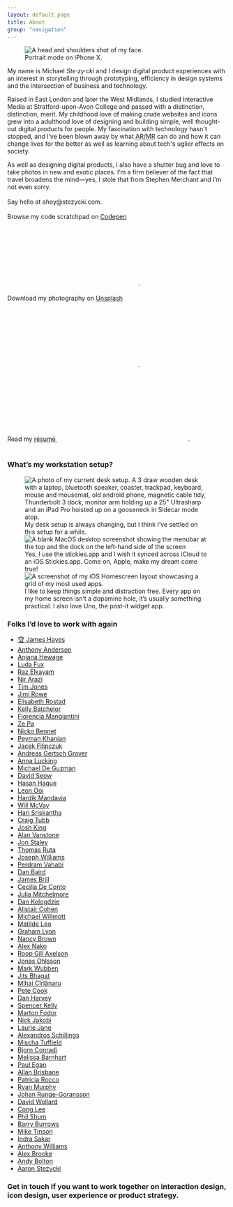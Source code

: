 ```yaml
---
layout: default_page
title: About
group: "navigation"
---
```

<div class="text-col">
  <figure>
    <img src="/assets/img/content/mugshot.jpg" srcset="/assets/img/content/mugshot.jpg 1x, /assets/img/content/mugshot@2x.jpg 2x" alt="A head and shoulders shot of my face." loading="auto">
    <figcaption>Portrait mode on iPhone X.</figcaption>
  </figure>
  <p>My name is Michael <dfn title="[Ste-zee-key]">Ste&middot;zy&middot;cki</dfn> and I design digital product experiences with an interest in storytelling through prototyping, efficiency in design systems and the intersection of business and technology.</p>
  <p>Raised in East London and later the West Midlands, I studied Interactive Media at Stratford-upon-Avon College and passed with a distinction, distinction, merit. My childhood love of making crude websites and icons grew into a adulthood love of designing and building simple, well thought-out digital products for people. My fascination with technology hasn't stopped, and I’ve been blown away by what <abbr title="Augmented Reality/Mixed Reality">AR/MR</abbr> can do and how it can change lives for the better as well as learning about tech's uglier effects on society.</p>
  <p>As well as designing digital products, I also have a shutter bug and love to take photos in new and exotic places. I’m a firm believer of the fact that travel broadens the mind—yes, I stole that from Stephen Merchant and I’m not even sorry.<br><br>
  Say hello at <label for="toggle-checkbox" class="toggle-label" title="Drop me a line.">ahoy@stezycki.com</label>.<br><br>
  Browse my code scratchpad on <a href="https://codepen.io/mr-stezz/" title="Have a look at my code scrapbook on Codepen." rel="noreferrer" target="_blank">Codepen <svg class="icon" aria-hidden="true" role="img"><use xmlns:xlink="http://www.w3.org/1999/xlink" xlink:href="#open"></use></svg></a>.<br><br>
  Download my photography on <a href="https://unsplash.com/@stez" title="Download my photography for free on Unsplash." rel="noreferrer" target="_blank">Unsplash <svg class="icon" aria-hidden="true" role="img"><use xmlns:xlink="http://www.w3.org/1999/xlink" xlink:href="#open"></use></svg></a>.<br><br>
  Read my <a href="https://codepen.io/mr-stezz/full/PLKGEG" rel="noreferrer" target="_blank">r&eacute;sum&eacute; <svg class="icon" aria-hidden="true" role="img"><use xmlns:xlink="http://www.w3.org/1999/xlink" xlink:href="#open"></use></svg></a>.<br><br></p>
</div>
<section>
  <h3 id="whats-my-workstation-setup" class="heading page-title">What’s my workstation setup?</h3>
  <figure class="gallery">
    <img src="/assets/img/content/DeskSetup.jpg" srcset="/assets/img/content/DeskSetup.jpg 1x, /assets/img/content/DeskSetup@2x.jpg 2x" alt="A photo of my current desk setup. A 3 draw wooden desk with a laptop, bluetooth speaker, coaster, trackpad, keyboard, mouse and mousemat, old android phone, magnetic cable tidy, Thunderbolt 3 dock, monitor arm holding up a 25&quot; Ultrasharp and an iPad Pro hoisted up on a gooseneck in Sidecar mode atop." loading="lazy" class="u--m-bottom">
    <figcaption class="text-col u--m-bottom--huge">My desk setup is always changing, but I think I’ve settled on this setup for a while.</figcaption>
    <img src="/assets/img/content/MacOSDesktop.png" srcset="/assets/img/content/MacOSDesktop.png 1x" alt="A blank MacOS desktop screenshot showing the menubar at the top and the dock on the left-hand side of the screen" loading="lazy" class="u--m-bottom">
    <figcaption class="text-col u--m-bottom--huge">Yes, I use the stickies.app and I wish it synced across iCloud to an iOS Stickies.app. Come on, Apple, make my dream come true!</figcaption>
    <img src="/assets/img/content/iPhoneHomescreen.png" srcset="/assets/img/content/iPhoneHomescreen.png 1x, /assets/img/content/iPhoneHomescreen@2x.png 2x, /assets/img/content/iPhoneHomescreen@3x.png 3x" alt="A screenshot of my iOS Homescreen layout showcasing a grid of my most used apps." loading="lazy" class="u--m-bottom">
    <figcaption class="text-col u--m-bottom--huge">I like to keep things simple and distraction free. Every app on my home screen isn’t a dopamine hole, it’s usually something practical. I also love Uno, the post-it widget app.</figcaption>
  </figure>
</section>
<section class="u--m-bottom--huge">
  <div class="text-col">
    <h3 id="folks-id-love-to-work-with-again" class="heading page-title">Folks I’d love to work with again</h3>
    <ul class="work-list">
      <li class="work-list-item"><a href="https://www.linkedin.com/in/james-hayes-01b37b86/" class="work-list-link"><span role="img" aria-label="Trophy" class="js-audio-link" title="I'mmm the best!">🏆</span>&nbsp;James Hayes</a></li>
      <li class="work-list-item"><a href="#" class="work-list-link">Anthony Anderson</a></li>
      <li class="work-list-item"><a href="https://github.com/AnjanaHewage" class="work-list-link">Anjana Hewage</a></li>
      <li class="work-list-item"><a href="https://github.com/fuxlud" class="work-list-link">Luda Fux</a></li>
      <li class="work-list-item"><a href="https://github.com/razelkayamdev" class="work-list-link">Raz Elkayam</a></li>
      <li class="work-list-item"><a href="https://github.com/nirarazi" class="work-list-link">Nir Arazi</a></li>
      <li class="work-list-item"><a href="#" class="work-list-link">Tim Jones</a></li>
      <li class="work-list-item"><a href="#" class="work-list-link">Jimi Rowe</a></li>
      <li class="work-list-item"><a href="#" class="work-list-link">Elisabeth Rostad</a></li>
      <li class="work-list-item"><a href="#" class="work-list-link">Kelly Batchelor</a></li>
      <li class="work-list-item"><a href="#" class="work-list-link">Florencia Mangiantini</a></li>
      <li class="work-list-item"><a href="https://zedapaz.com/" class="work-list-link">Ze Pa</a></li>
      <li class="work-list-item"><a href="#" class="work-list-link">Nicko Bennet</a></li>
      <li class="work-list-item"><a href="https://github.com/TheCoordinator" class="work-list-link">Peyman Khanjan</a></li>
      <li class="work-list-item"><a href="#" class="work-list-link">Jacek Filipczuk</a></li>
      <li class="work-list-item"><a href="#" class="work-list-link">Andreas Gertsch Grover</a></li>
      <li class="work-list-item"><a href="https://github.com/ALucking1" class="work-list-link">Anna Lucking</a></li>
      <li class="work-list-item"><a href="https://github.com/mcdeguzman99" class="work-list-link">Michael De Guzman</a></li>
      <li class="work-list-item"><a href="https://github.com/davidseow" class="work-list-link">David Seow</a></li>
      <li class="work-list-item"><a href="https://github.com/hasanavi" class="work-list-link">Hasan Haque</a></li>
      <li class="work-list-item"><a href="#" class="work-list-link">Leon Ooi</a></li>
      <li class="work-list-item"><a href="#" class="work-list-link">Hardik Mandavia</a></li>
      <li class="work-list-item"><a href="https://github.com/willmcvay" class="work-list-link">Will McVay</a></li>
      <li class="work-list-item"><a href="#" class="work-list-link">Hari Sriskantha</a></li>
      <li class="work-list-item"><a href="https://github.com/craigtubb57" class="work-list-link">Craig Tubb</a></li>
      <li class="work-list-item"><a href="https://github.com/KingJoshCT" class="work-list-link">Josh King</a></li>
      <li class="work-list-item"><a href="#" class="work-list-link">Alan Vanstone</a></li>
      <li class="work-list-item"><a href="#" class="work-list-link">Jon Staley</a></li>
      <li class="work-list-item"><a href="https://github.com/tomasruta" class="work-list-link">Thomas Ruta</a></li>
      <li class="work-list-item"><a href="https://github.com/faooful" class="work-list-link">Joseph Williams</a></li>
      <li class="work-list-item"><a href="https://github.com/pev89" class="work-list-link">Perdram Vahabi</a></li>
      <li class="work-list-item"><a href="#" class="work-list-link">Dan Baird</a></li>
      <li class="work-list-item"><a href="https://github.com/JamesBrill" class="work-list-link">James Brill</a></li>
      <li class="work-list-item"><a href="#" class="work-list-link">Cecilia De Conto</a></li>
      <li class="work-list-item"><a href="https://github.com/juliamitchelmore" class="work-list-link">Julia Mitchelmore</a></li>
      <li class="work-list-item"><a href="#" class="work-list-link">Dan Kologdzie</a></li>
      <li class="work-list-item"><a href="https://github.com/alistaircohendev" class="work-list-link">Alistair Cohen</a></li>
      <li class="work-list-item"><a href="https://github.com/mwillmott" class="work-list-link">Michael Willmott</a></li>
      <li class="work-list-item"><a href="#" class="work-list-link">Matilde Leo</a></li>
      <li class="work-list-item"><a href="#" class="work-list-link">Graham Lyon</a></li>
      <li class="work-list-item"><a href="#" class="work-list-link">Nancy Brown</a></li>
      <li class="work-list-item"><a href="#" class="work-list-link">Alex Nako</a></li>
      <li class="work-list-item"><a href="https://www.linkedin.com/in/roop-gill/" class="work-list-link">Roop Gill Axelson</a></li>
      <li class="work-list-item"><a href="https://github.com/pocketjoso" class="work-list-link">Jonas Ohlsson</a></li>
      <li class="work-list-item"><a href="https://github.com/novemberborn" class="work-list-link">Mark Wubben</a></li>
      <li class="work-list-item"><a href="https://github.com/jits" class="work-list-link">Jits Bhagat</a></li>
      <li class="work-list-item"><a href="https://github.com/mihai" class="work-list-link">Mihai Cîrlănaru</a></li>
      <li class="work-list-item"><a href="https://github.com/cookpete" class="work-list-link">Pete Cook</a></li>
      <li class="work-list-item"><a href="https://github.com/danharvey" class="work-list-link">Dan Harvey</a></li>
      <li class="work-list-item"><a href="https://github.com/spencermountain" class="work-list-link">Spencer Kelly</a></li>
      <li class="work-list-item"><a href="#" class="work-list-link">Marton Fodor</a></li>
      <li class="work-list-item"><a href="#" class="work-list-link">Nick Jakobi</a></li>
      <li class="work-list-item"><a href="#" class="work-list-link">Laurie Jane</a></li>
      <li class="work-list-item"><a href="#" class="work-list-link">Alexandros Schillings</a></li>
      <li class="work-list-item"><a href="#" class="work-list-link">Mischa Tuffield</a></li>
      <li class="work-list-item"><a href="#" class="work-list-link">Bjorn Conradi</a></li>
      <li class="work-list-item"><a href="#" class="work-list-link">Melissa Barnhart</a></li>
      <li class="work-list-item"><a href="https://github.com/paulegan" class="work-list-link">Paul Egan</a></li>
      <li class="work-list-item"><a href="https://github.com/neebone" class="work-list-link">Allan Brisbane</a></li>
      <li class="work-list-item"><a href="https://linkedin.com/in/patricia-rocco-a7699185" class="work-list-link">Patricia Rocco</a></li>
      <li class="work-list-item"><a href="https://github.com/ryan2611" class="work-list-link">Ryan Murphy</a></li>
      <li class="work-list-item"><a href="https://github.com/usercise" class="work-list-link">Johan Runge-Goransson</a></li>
      <li class="work-list-item"><a href="https://github.com/darve" class="work-list-link">David Wollard</a></li>
      <li class="work-list-item"><a href="https://github.com/CongL3" class="work-list-link">Cong Lee</a></li>
      <li class="work-list-item"><a href="https://github.com/philpill" class="work-list-link">Phil Shum</a></li>
      <li class="work-list-item"><a href="#" class="work-list-link">Barry Burrows</a></li>
      <li class="work-list-item"><a href="https://github.com/MikeTinson" class="work-list-link">Mike Tinson</a></li>
      <li class="work-list-item"><a href="https://github.com/5arx" class="work-list-link">Indra Sakar</a></li>
      <li class="work-list-item"><a href="https://github.com/abitgone" class="work-list-link">Anthony Williams</a></li>
      <li class="work-list-item"><a href="https://dribbble.com/alexbrooke" class="work-list-link">Alex Brooke</a></li>
      <li class="work-list-item"><a href="https://andybolton.dev/" class="work-list-link">Andy Bolton</a></li>
      <li class="work-list-item"><a href="https://github.com/aaronstezycki" class="work-list-link">Aaron Stezycki</a></li>
    </ul>
  </div>
</section>
<section class="u--m-bottom--huge">
  <h3 class="heading gamma w--300 no-spacing"><label for="toggle-checkbox" class="toggle-label" title="Send me an email." role="button" tabindex="0" aria-hidden="true">Get in touch</label> if you want to work together on interaction design, icon design, user experience or product strategy.</h3>
</section>